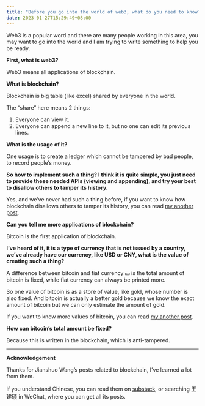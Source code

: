 ```yaml
---
title: "Before you go into the world of web3, what do you need to know?"
date: 2023-01-27T15:29:49+08:00
---
```


Web3 is a popular word and there are many people working in this area, you may want to go into the world and I am trying to write something to help you be ready.

**First, what is web3?**

Web3 means all applications of blockchain.

**What is blockchain?**

Blockchain is big table (like excel) shared by everyone in the world.

The “share” here means 2 things:

1. Everyone can view it.
2. Everyone can append a new line to it, but no one can edit its previous lines.

**What is the usage of it?**

One usage is to create a ledger which cannot be tampered by bad people, to record people’s money.

**So how to implement such a thing? I think it is quite simple, you just need to provide these needed APIs (viewing and appending), and try your best to disallow others to tamper its history.**

Yes, and we’ve never had such a thing before, if you want to know how blockchain disallows others to tamper its history, you can read [my another post](https://www.notion.so/8ad3ec3c96754037bf168d1deece97b6).

**Can you tell me more applications of blockchain?**

Bitcoin is the first application of blockchain.

**I’ve heard of it, it is a type of currency that is not issued by a country, we’ve already have our currency, like USD or CNY, what is the value of creating such a thing?**

A difference between bitcoin and fiat currency 💴 is the total amount of bitcoin is fixed, while fiat currency can always be printed more.

So one value of bitcoin is as a store of value, like gold, whose number is also fixed. And bitcoin is actually a better gold because we know the exact amount of bitcoin but we can only estimate the amount of gold.

If you want to know more values of bitcoin, you can read [my another post](https://www.notion.so/5d246c9f54f5485e89121c7b51f9b575).

**How can bitcoin’s total amount be fixed?**

Because this is written in the blockchain, which is anti-tampered.

---

**Acknowledgement**

Thanks for Jianshuo Wang’s posts related to blockchain, I’ve learned a lot from them.

If you understand Chinese, you can read them on [substack](https://jianshuo.substack.com/), or searching 王建硕 in WeChat, where you can get all its posts.
